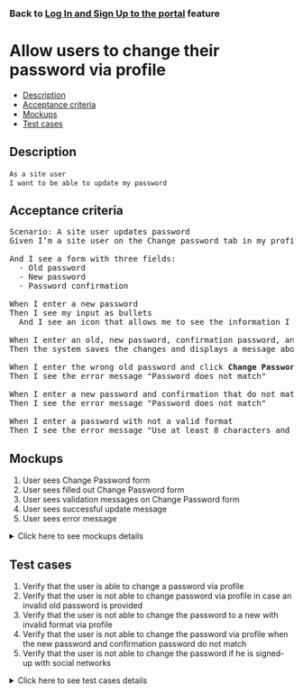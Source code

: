 ### Back to [Log In and Sign Up to the portal](../../) feature

# Allow users to change their password via profile

- [Description](#description)
- [Acceptance criteria](#acceptance-criteria)
- [Mockups](#mockups)
- [Test cases](#test-cases)

## Description

    As a site user
    I want to be able to update my password

## Acceptance criteria

<pre>
Scenario: A site user updates password
Given I’m a site user on the Change password tab in my profile

And I see a form with three fields:
  - Old password
  - New password
  - Password confirmation

When I enter a new password
Then I see my input as bullets
  And I see an icon that allows me to see the information I enter

When I enter an old, new password, confirmation password, and click <b>Change Password</b>
Then the system saves the changes and displays a message about success

When I enter the wrong old password and click <b>Change Password</b>
Then I see the error message "Password does not match"

When I enter a new password and confirmation that do not match and click Change Password
Then I see the error message "Password does not match"

When I enter a password with not a valid format
Then I see the error message "Use at least 8 characters and includes numbers and letters"
</pre>

## Mockups

1. User sees Change Password form
2. User sees filled out Change Password form
3. User sees validation messages on Change Password form
4. User sees successful update message
5. User sees error message

<details>
  <summary>Click here to see mockups details</summary>

**1. User sees Change Password form:**

![User sees Change Password form](/products/sport_news_portal/web_application_features/log_in_and_sign_up/images/change_password_form.png)

**2. User sees filled out Change Password form:**

![User sees filled out Change Password form](/products/sport_news_portal/web_application_features/log_in_and_sign_up/images/change_password_filled_form.png)

**3. User sees validation messages on Change Password form:**

![User sees validation messages on Change Password form](/products/sport_news_portal/web_application_features/log_in_and_sign_up/images/change_password_validation_messages.png)

**4. User sees successful update message:**

![User sees successful update message](/products/sport_news_portal/web_application_features/log_in_and_sign_up/images/successful_password_update_message.png)

**5. User sees error message:**

![User sees error message](/products/sport_news_portal/web_application_features/log_in_and_sign_up/images/error_message.png)

</details>

## Test cases

1. Verify that the user is able to change a password via profile
2. Verify that the user is not able to change password via profile in case an invalid old password is provided
3. Verify that the user is not able to change the password to a new with invalid format via profile
4. Verify that the user is not able to change the password via profile when the new password and confirmation password do not match
5. Verify that the user is not able to change the password if he is signed-up with social networks

<details>
  <summary>Click here to see test cases details</summary>

### **#1. Verify that the user is able to change a password via profile**

|Preconditions|Steps|Expected result
------|-------|----------
|- Go to Sport News home page</br>- The user is logged in with an email account|1) Click the drop-down button on the right of the profile picture</br>2) Select **View profile** from the drop-down menu</br>3) Select the **Change password** tab on the profile page</br>4) Enter the correct information in the fields</br>5) Click **Change password**|5) The changes are saved and the user sees the success message|

### **#2. Verify that the user is not able to change password via profile in case an invalid old password is provided**

|Preconditions|Steps|Expected result
------|-------|----------
|- Go to Sport News home page</br>- The user is logged in with an email account|1) Click the drop-down button on the right of the profile picture</br>2) Select **Change password** from the drop-down menu</br>3) Enter invalid data in the **Old password** field on the profile page</br>4) Enter the valid data in the **New password** and **Password confirmation** fields</br>5) Click **Change password**|6) User sees the error message "Password does not match"|

### **#3. Verify that the user is not able to change the password to a new with invalid format via profile**

|Preconditions|Steps|Expected result
------|-------|----------
|- Go to Sport News home page</br>- The user is logged in with an email account</br>- Password must contain at least 8 characters (letters and numbers)|1) Click the drop-down button on the right of the profile picture</br>2) Select **View profile** from the drop-down menu</br>3) Click on the **Change password** tab on the profile page</br>4) Enter the valid password in the **Old password** field</br>5) Enter the same invalid password in the **New password** and **Password сonfirmation** fields</br>6) Click **Change password**|6) User sees the error message "Password must contain at least 8 characters (letters and numbers)"|

### **#4. Verify that the user is not able to change the password via profile when the new password and confirmation password do not match**

|Preconditions|Steps|Expected result
------|-------|----------
|- Go to Sport News home page</br>- The user is logged in with an email account</br>- Password must contain at least 8 characters (letters and numbers)|1) Click the drop-down button on the right of the profile picture</br>2) Select **View profile** from the drop-down menu</br>3) Click on the **Change password** tab on the profile page</br>4) Enter the valid password in the **Old password** field</br>5) Enter different passwords in the **New password** and **Password сonfirmation** fields</br>6) Click **Change password**|6) User sees the error message "Passwords do not match"|

### **#5. Verify that the user is not able to change the password if he is signed-up with social networks**

|Preconditions|Steps|Expected result
------|-------|----------
|- Go to Sport News home page</br>- User is logged in with social networks account|1) Click the drop-down button on the right of the profile picture</br>2) Select **View profile** from the drop-down menu</br>3) Examine the available tabs on the profile page|3) The **Change password** tab is not visible|

</details>
